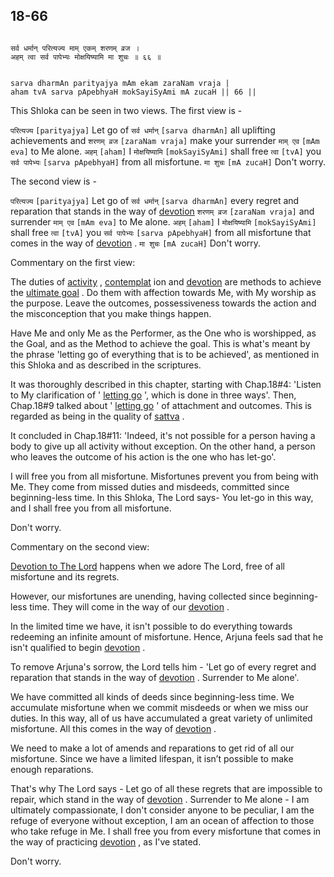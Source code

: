 ## 18-66


```shloka-sa

सर्व धर्मान् परित्यज्य माम् एकम् शरणम् व्रज ।
अहम् त्वा सर्व पापेभ्यः मोक्षयिष्यामि मा शुचः ॥ ६६ ॥

```
```shloka-sa-hk

sarva dharmAn parityajya mAm ekam zaraNam vraja |
aham tvA sarva pApebhyaH mokSayiSyAmi mA zucaH || 66 ||

```
This Shloka can be seen in two views. The first view is -


`परित्यज्य` `[parityajya]` Let go of `सर्व धर्मान्` `[sarva dharmAn]` all uplifting achievements and `शरणम् व्रज` `[zaraNam vraja]` make your surrender `माम् एव` `[mAm eva]` to Me alone. `अहम्` `[aham]` I `मोक्षयिष्यामि` `[mokSayiSyAmi]` shall free `त्वा` `[tvA]` you `सर्व पापेभ्यः` `[sarva pApebhyaH]` from all misfortune. `मा शुचः` `[mA zucaH]` Don't worry.

The second view is -


`परित्यज्य` `[parityajya]` Let go of `सर्व धर्मान्` `[sarva dharmAn]` every regret and reparation that stands in the way of 
[devotion](bhakti_a_defn) `शरणम् व्रज` `[zaraNam vraja]` and surrender `माम् एव` `[mAm eva]` to Me alone. `अहम्` `[aham]` I `मोक्षयिष्यामि` `[mokSayiSyAmi]` shall free `त्वा` `[tvA]` you `सर्व पापेभ्यः` `[sarva pApebhyaH]` from all misfortune that comes in the way of 
[devotion](bhakti_a_defn)
. `मा शुचः` `[mA zucaH]` Don't worry.

Commentary on the first view:

The duties of 
[activity](karmayOga_a_defn)
, 
[contemplat](jnAnayOga_a_defn)
ion and 
[devotion](bhakti_a_defn)
 are methods to achieve the 
[ultimate goal](Moksha)
. Do them with affection towards Me, with My worship as the purpose. Leave the outcomes, possessiveness towards the action and the misconception that you make things happen. 

Have Me and only Me as the Performer, as the One who is worshipped, as the Goal, and as the Method to achieve the goal. This is what's meant by the phrase 'letting go of everything that is to be achieved', as mentioned in this Shloka and as described in the scriptures.

It was thoroughly described in this chapter, starting with Chap.18#4: 'Listen to My clarification of '
[letting go](letting_go)
', which is done in three ways'. Then, Chap.18#9 talked about '
[letting go](letting_go)
' of attachment and outcomes. This is regarded as being in the quality of 
[sattva](sattva)
. 

It concluded in Chap.18#11: 'Indeed, it's not possible for a person having a body to give up all activity without exception. On the other hand, a person who leaves the outcome of his action is the one who has let-go'.

I will free you from all misfortune. Misfortunes prevent you from being with Me. They come from missed duties and misdeeds, committed since beginning-less time. In this Shloka, The Lord says- You let-go in this way, and I shall free you from all misfortune. 

Don't worry.

Commentary on the second view:

[Devotion to The Lord](bhakti_a_defn)
 happens when we adore The Lord, free of all misfortune and its regrets. 

However, our misfortunes are unending, having collected since beginning-less time. They will come in the way of our 
[devotion](bhakti_a_defn)
. 

In the limited time we have, it isn't possible to do everything towards redeeming an infinite amount of misfortune. Hence, Arjuna feels sad that he isn't qualified to begin 
[devotion](bhakti_a_defn)
. 

To remove Arjuna's sorrow, the Lord tells him - 'Let go of every regret and reparation that stands in the way of 
[devotion](bhakti_a_defn)
. Surrender to Me alone'.

We have committed all kinds of deeds since beginning-less time. We accumulate misfortune when we commit misdeeds or when we miss our duties. In this way, all of us have accumulated a great variety of unlimited misfortune. All this comes in the way of 
[devotion](bhakti_a_defn)
. 

We need to make a lot of amends and reparations to get rid of all our misfortune. Since we have a limited lifespan, it isn’t possible to make enough reparations. 

That's why The Lord says - Let go of all these regrets that are impossible to repair, which stand in the way of 
[devotion](bhakti_a_defn)
. Surrender to Me alone - I am ultimately compassionate, I don't consider anyone to be peculiar, I am the refuge of everyone without exception, I am an ocean of affection to those who take refuge in Me. I shall free you from every misfortune that comes in the way of practicing 
[devotion](bhakti_a_defn)
, as I've stated. 

Don't worry.



